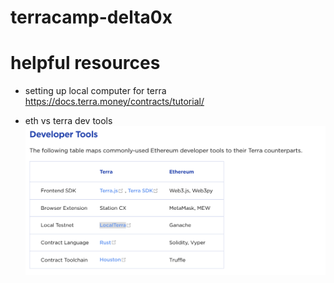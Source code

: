 # terracamp-delta0x

# helpful resources

- setting up local computer for terra 
https://docs.terra.money/contracts/tutorial/

- eth vs terra dev tools
![Getting Started](./readme-images/devtools.png)


